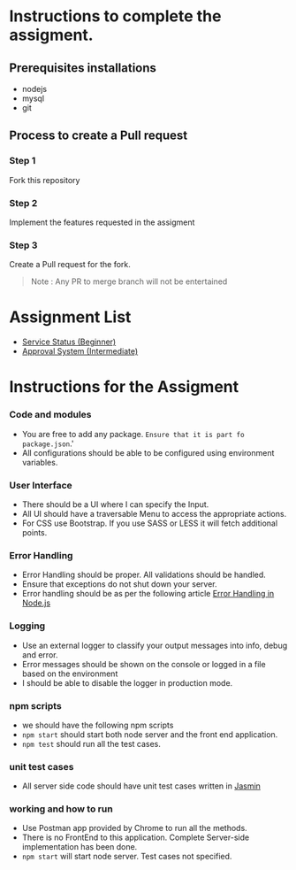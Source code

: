 # Instructions to complete the assigment.

## Prerequisites installations
  * nodejs
  * mysql
  * git
  
  

## Process to create a Pull request
### Step 1

Fork this repository

### Step 2

Implement the features requested in the assigment

### Step 3

Create a Pull request for the fork.

> Note : Any PR to merge branch will not be entertained

# Assignment List
* [Service Status (Beginner)](./Assignment-1.md)
* [Approval System (Intermediate)](./Assignment-2.md)

# Instructions for the Assigment
### Code and modules
 * You are free to add any package. ``Ensure that it is part fo package.json``.'
 * All configurations should be able to be configured using environment variables.
 
### User Interface
 * There should be a UI where I can specify the Input.
 * All UI should have a traversable Menu to access the appropriate actions.
 * For CSS use Bootstrap. If you use SASS or LESS it will fetch additional points.
 
### Error Handling
 * Error Handling should be proper. All validations should be handled.
 * Ensure that exceptions do not shut down your server.
 * Error handling should be as per the following article [Error Handling in Node.js](https://www.joyent.com/node-js/production/design/errors)
 
 
### Logging
 * Use an external logger to classify your output messages into info, debug and error.
 * Error messages should be shown on the console or logged in a file based on the environment
 * I should be able to disable the logger in production mode.
 
### npm scripts 
 * we should have the following npm scripts
 * `npm start` should start both node server and the front end application.
 * `npm test` should run all the test cases.
 
### unit test cases
 * All server side code should have unit test cases written in [Jasmin](https://jasmine.github.io)
 
### working and how to run
 * Use Postman app provided by Chrome to run all the methods. 
 * There is no FrontEnd to this application. Complete Server-side implementation has been done. 
 * `npm start` will start node server. Test cases not specified. 
